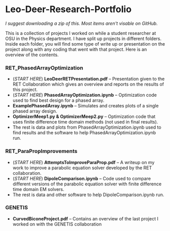 # Leo-Deer-Research-Portfolio
*I suggest downloading a zip of this. Most items aren't visable on GitHub.*

This is a collection of projects I worked on while a student researcher at OSU in the Physics department. I have split up projects in different folders. Inside each folder, you will find some type of write up or presentation on the project along with any coding that went with that project. Here is an overview of the contents.

### RET_PhasedArrayOptimization
*	(*START HERE*) **LeoDeerRETPresentation.pdf** – Presentation given to the RET Collaboration which gives an overview and reports on the results of this project.
*	(*START HERE*) **PhasedArrayOptimization.ipynb** – Optimization code used to find best design for a phased array.
*	**ExamplePhasedArray.ipynb** – Simulates and creates plots of a single phased array design.
*	**OptimizerMeep1.py & OptimizerMeep2.py** – Optimization code that uses finite difference time domain methods (not used in final results).
*	The rest is data and plots from PhasedArrayOptimization.ipynb used to find results and the software to help PhasedArrayOptimization.ipynb run.

### RET_ParaPropImprovements
*	(*START HERE*) **AttemptsToImproveParaProp.pdf** – A writeup on my work to improve a parabolic equation solver developed by the RET collaboration.
*	(*START HERE*) **DipoleComparison.ipynb** – Code used to compare different versions of the parabolic equation solver with finite difference time domain EM solvers.
*	The rest is data and other software to help DipoleComparison.ipynb run.


### GENETIS
*	**CurvedBiconeProject.pdf** – Contains an overview of the last project I worked on with the GENETIS collaboration

